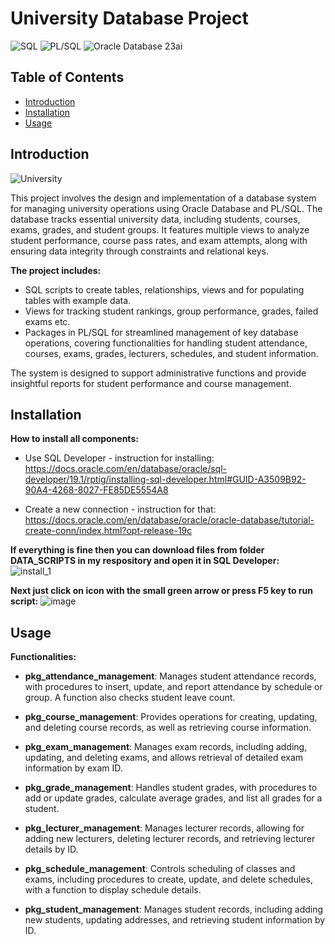 # University Database Project

![SQL](https://img.shields.io/badge/SQL-%23468583.svg?style=flat&logo=sql&logoColor=white)
![PL/SQL](https://img.shields.io/badge/PL%2FSQL-%239148C1.svg?style=flat&logo=oracle&logoColor=white)
![Oracle Database 23ai](https://img.shields.io/badge/Oracle%20DB-23ai-red?style=flat&logo=oracle)

## Table of Contents

- [Introduction](#introduction)
- [Installation](#installation)
- [Usage](#usage)

## Introduction

![University](https://github.com/Szymon-Stefanski/university_project/blob/main/README/University.png)

This project involves the design and implementation of a database system for managing university operations using Oracle Database and PL/SQL.
The database tracks essential university data, including students, courses, exams, grades, and student groups. It features multiple views to
analyze student performance, course pass rates, and exam attempts, along with ensuring data integrity through constraints and relational keys.

**The project includes:**

- SQL scripts to create tables, relationships, views and for populating tables with example data.<br>
- Views for tracking student rankings, group performance, grades, failed exams etc.<br>
- Packages in PL/SQL for streamlined management of key database operations, covering functionalities for handling student attendance, courses, exams, grades, lecturers, schedules, and student information.<br>

The system is designed to support administrative functions and provide insightful reports for student performance and course management.

## Installation

**How to install all components:**

- Use SQL Developer - instruction for installing:<br>
  https://docs.oracle.com/en/database/oracle/sql-developer/19.1/rptig/installing-sql-developer.html#GUID-A3509B92-90A4-4268-8027-FE85DE5554A8

- Create a new connection - instruction for that:<br>
  https://docs.oracle.com/en/database/oracle/oracle-database/tutorial-create-conn/index.html?opt-release-19c

**If everything is fine then you can download files from folder DATA_SCRIPTS in my respository and open it in SQL Developer:**<br>
![install_1](https://github.com/user-attachments/assets/4594ab9e-5dbe-41c2-bb65-9daa1a9a4bc5)

**Next just click on icon with the small green arrow or press F5 key to run script:**
![image](https://github.com/user-attachments/assets/d8303d9f-1f9c-4372-860e-caaa26fab9a5)

## Usage

**Functionalities:**

- **pkg_attendance_management**: Manages student attendance records, with procedures to insert, update, and report attendance by schedule or group. A function also checks student leave count.

- **pkg_course_management**: Provides operations for creating, updating, and deleting course records, as well as retrieving course information.

- **pkg_exam_management**: Manages exam records, including adding, updating, and deleting exams, and allows retrieval of detailed exam information by exam ID.

- **pkg_grade_management**: Handles student grades, with procedures to add or update grades, calculate average grades, and list all grades for a student.

- **pkg_lecturer_management**: Manages lecturer records, allowing for adding new lecturers, deleting lecturer records, and retrieving lecturer details by ID.

- **pkg_schedule_management**: Controls scheduling of classes and exams, including procedures to create, update, and delete schedules, with a function to display schedule details.

- **pkg_student_management**: Manages student records, including adding new students, updating addresses, and retrieving student information by ID.
